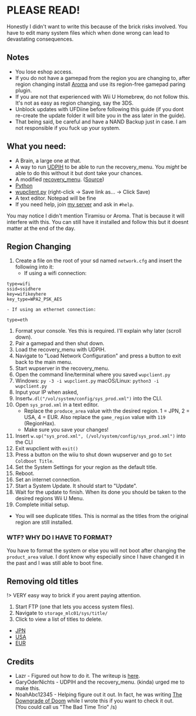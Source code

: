 # PLEASE READ!

Honestly I didn't want to write this because of the brick risks involved. You have to edit many system files which when done wrong can lead to devastating consequences.

## Notes
- You lose eshop access.
- If you do not have a gamepad from the region you are changing to, after region changing install [Aroma](https://aroma.foryour.cafe) and use its region-free gamepad paring plugin.
- If you are not that experienced with Wii U Homebrew, do not follow this. It's not as easy as region changing, say the 3DS.
- Unblock updates with UFDiine before following this guide (if you dont re-create the update folder it will bite you in the ass later in the guide).
- That being said, be careful and have a NAND Backup just in case. I am not responsible if you fuck up your system.

## What you need:
- A Brain, a large one at that.
- A way to run [UDPIH](https://github.com/GaryOderNichts/udpih) to be able to run the recovery_menu. You *might* be able to do this without it but dont take your chances.
- A modified [recovery_menu](https://raw.githubusercontent.com/Lazr1026/regionchange/main/files/recovery_menu). ([Source](https://github.com/Lazr1026/recovery_menu))
- [Python](https://www.python.org/downloads/)
- [wupclient.py](https://raw.githubusercontent.com/Elpunical/mocha/master/ios_mcp/wupclient.py) (right-click -> Save link as… -> Click Save)
- A text editor. Notepad will be fine
- If you need help, join [my server](https://discord.gg/HNDcTEkcR3) and ask in `#help`.

You may notice I didn't mention Tiramisu or Aroma. That is because it will interfere with this. You can still have it installed and follow this but it doesnt matter at the end of the day.

## Region Changing
1. Create a file on the root of your sd named `network.cfg` and insert the following into it:
	- If using a wifi connection:
```
type=wifi
ssid=ssidhere
key=wifikeyhere
key_type=WPA2_PSK_AES
```
	- If using an ethernet connection:
```
type=eth
```
1. Format your console. Yes this is required. I'll explain why later (scroll down).
1. Pair a gamepad and then shut down.
1. Load the recovery_menu with UDPIH.
1. Navigate to "Load Network Configuration" and press a button to exit back to the main menu.
1. Start wupserver in the recovery_menu.
1. Open the command line/terminal where you saved `wupclient.py`
1. Windows: `py -3 -i wupclient.py` macOS/Linux: `python3 -i wupclient.py`
1. Input your IP when asked,
1. Insert`w.dl("/vol/system/config/sys_prod.xml")` into the CLI.
1. Open `sys_prod.xml` in a text editor.
	- Replace the `produce_area` value with the desired region. 1 = JPN, 2 = USA, 4 = EUR. Also replace the `game_region` value with `119` (RegionHax).
	- Make sure you save your changes!
1. Insert `w.up("sys_prod.xml", (/vol/system/config/sys_prod.xml")` into the CLI
1. Exit wupclient with `exit()`
1. Press a button on the wiiu to shut down wupserver and go to `Set Coldboot Title`.
1. Set the System Settings for your region as the default title.
1. Reboot.
1. Set an internet connection.
1. Start a System Update. It should start to "Update".
1. Wait for the update to finish. When its done you should be taken to the desired regions Wii U Menu.
1. Complete initial setup.
- You will see duplicate titles. This is normal as the titles from the original region are still installed.

### WTF? WHY DO I HAVE TO FORMAT?
You have to format the system or else you will not boot after changing the `product_area` value. I dont know why especially since I have changed it in the past and I was still able to boot fine.

## Removing old titles
!> VERY easy way to brick if you arent paying attention.
1. Start FTP (one that lets you access system files).
1. Navigate to `storage_mlc01/sys/title/`
1. Click to view a list of titles to delete.
- [JPN](/docs/JPN.md)
- [USA](/docs/USA.md)
- [EUR](/docs/EUR.md)

## Credits
- Lazr - Figured out how to do it. The writeup is [here](/docs/writeup.md).
- GaryOderNichts - UDPIH and the recovery_menu. (kinda) urged me to make this.
- NoahAbc12345 - Helping figure out it out. In fact, he was writing [The Downgrade of Doom](https://noahabc12345.github.io/posts/the-downgrade-of-doom) while I wrote this if you want to check it out.  
(You could call us "The Bad Time Trio" /s)

